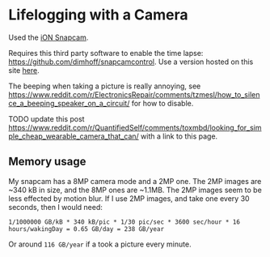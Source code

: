 # Lifelogging with a Camera

Used the [iON Snapcam](https://amzn.to/3JqQ6kA).

Requires this third party software to enable the time lapse:
https://github.com/dimhoff/snapcamcontrol. Use a version hosted on this site
[here](/snapcamcontrol.html).

The beeping when taking a picture is really annoying, see
https://www.reddit.com/r/ElectronicsRepair/comments/tzmesl/how_to_silence_a_beeping_speaker_on_a_circuit/
for how to disable.

TODO update this post
https://www.reddit.com/r/QuantifiedSelf/comments/toxmbd/looking_for_simple_cheap_wearable_camera_that_can/
with a link to this page.

## Memory usage

My snapcam has a 8MP camera mode and a 2MP one.  The 2MP images are ~340 kB in
size, and the 8MP ones are ~1.1MB. The 2MP images seem to be less effected by
motion blur.  If I use 2MP images, and take one every 30 seconds, then I would
need:

```
1/1000000 GB/kB * 340 kB/pic * 1/30 pic/sec * 3600 sec/hour * 16 hours/wakingDay = 0.65 GB/day = 238 GB/year
```

Or around `116 GB/year` if a took a picture every minute.
